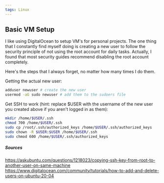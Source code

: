 ```yaml
---
tags: Linux
---
```


## Basic VM Setup

I like using DigitalOcean to setup VM's for personal projects. The one thing that I constantly find myself doing is creating a new user to follow the security principle of not using the root account for daily tasks. Actually, I found that most security guides recommend disabling the root account completely.

Here's the steps that I always forget, no matter how many times I do them.

Getting the actual new user:
```bash
adduser newuser # create the new user
usermod -aG sudo newuser # add them to the sudoers file
```

Get SSH to work (hint: replace $USER with the username of the new user you created above if you aren't logged in as them):
```bash
mkdir /home/$USER/.ssh
chmod 700 /home/$USER/.ssh
sudo cp /root/.ssh/authorized_keys /home/$USER/.ssh/authorized_keys
sudo chown -R $USER:$USER /home/$USER/.ssh
sudo chmod 600 /home/$USER/.ssh/authorized_keys
```


##### Sources
https://askubuntu.com/questions/1218023/copying-ssh-key-from-root-to-another-user-on-same-machine
https://www.digitalocean.com/community/tutorials/how-to-add-and-delete-users-on-ubuntu-20-04
